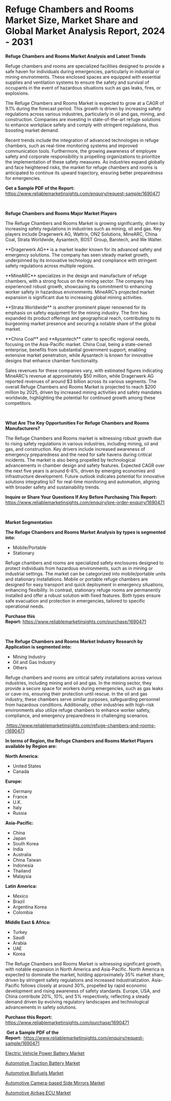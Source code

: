 <p><h1>Refuge Chambers and Rooms Market Size, Market Share and Global Market Analysis Report, 2024 - 2031</h1></p><p><strong>Refuge Chambers and Rooms Market Analysis and Latest Trends</strong></p>
<p><p>Refuge chambers and rooms are specialized facilities designed to provide a safe haven for individuals during emergencies, particularly in industrial or mining environments. These enclosed spaces are equipped with essential supplies and ventilation systems to ensure the safety and survival of occupants in the event of hazardous situations such as gas leaks, fires, or explosions.</p><p>The Refuge Chambers and Rooms Market is expected to grow at a CAGR of 9.1% during the forecast period. This growth is driven by increasing safety regulations across various industries, particularly in oil and gas, mining, and construction. Companies are investing in state-of-the-art refuge solutions to enhance workplace safety and comply with stringent regulations, thus boosting market demand.</p><p>Recent trends include the integration of advanced technologies in refuge chambers, such as real-time monitoring systems and improved communication tools. Furthermore, the growing awareness of employee safety and corporate responsibility is propelling organizations to prioritize the implementation of these safety measures. As industries expand globally and face heightened risks, the market for refuge chambers and rooms is anticipated to continue its upward trajectory, ensuring better preparedness for emergencies.</p></p>
<p><strong>Get a Sample PDF of the Report:&nbsp;</strong> <a href="https://www.reliablemarketinsights.com/enquiry/request-sample/1690471?utm_campaign=1619&utm_medium=2&utm_source=Github&utm_content=ia&utm_term=17102024&utm_id=refuge-chambers-and-rooms">https://www.reliablemarketinsights.com/enquiry/request-sample/1690471</a></p>
<p>&nbsp;</p>
<p><strong>Refuge Chambers and Rooms Major Market Players</strong></p>
<p><p>The Refuge Chambers and Rooms Market is growing significantly, driven by increasing safety regulations in industries such as mining, oil and gas. Key players include Dragerwerk AG, Wattrix, ON2 Solutions, MineARC, China Coal, Strata Worldwide, Aysantech, BOST Group, Barotech, and We Walter.</p><p>**Dragerwerk AG** is a market leader known for its advanced safety and emergency solutions. The company has seen steady market growth, underpinned by its innovative technology and compliance with stringent safety regulations across multiple regions. </p><p>**MineARC** specializes in the design and manufacture of refuge chambers, with a strong focus on the mining sector. The company has experienced robust growth, showcasing its commitment to enhancing worker safety in hazardous environments. MineARC’s projected market expansion is significant due to increasing global mining activities.</p><p>**Strata Worldwide** is another prominent player renowned for its emphasis on safety equipment for the mining industry. The firm has expanded its product offerings and geographical reach, contributing to its burgeoning market presence and securing a notable share of the global market.</p><p>**China Coal** and **Aysantech** cater to specific regional needs, focusing on the Asia-Pacific market. China Coal, being a state-owned enterprise, benefits from substantial government support, enabling extensive market penetration, while Aysantech is known for innovative designs that enhance chamber functionality.</p><p>Sales revenues for these companies vary, with estimated figures indicating MineARC’s revenue at approximately $50 million, while Dragerwerk AG reported revenues of around $3 billion across its various segments. The overall Refuge Chambers and Rooms Market is projected to reach $200 million by 2025, driven by increased mining activities and safety mandates worldwide, highlighting the potential for continued growth among these competitors.</p></p>
<p>&nbsp;</p>
<p><strong>What Are The Key Opportunities For Refuge Chambers and Rooms Manufacturers?</strong></p>
<p><p>The Refuge Chambers and Rooms market is witnessing robust growth due to rising safety regulations in various industries, including mining, oil and gas, and construction. Key drivers include increased awareness of emergency preparedness and the need for safe havens during critical incidents. The market is also being propelled by technological advancements in chamber design and safety features. Expected CAGR over the next five years is around 6-8%, driven by emerging economies and infrastructure development. Future outlook indicates potential for innovative solutions integrating IoT for real-time monitoring and automation, aligning with broader safety and sustainability trends.</p></p>
<p><strong>Inquire or Share Your Questions If Any Before Purchasing This Report:</strong> <a href="https://www.reliablemarketinsights.com/enquiry/pre-order-enquiry/1690471?utm_campaign=1619&utm_medium=2&utm_source=Github&utm_content=ia&utm_term=17102024&utm_id=refuge-chambers-and-rooms">https://www.reliablemarketinsights.com/enquiry/pre-order-enquiry/1690471</a></p>
<p>&nbsp;</p>
<p><strong>Market Segmentation</strong></p>
<p><strong>The Refuge Chambers and Rooms Market Analysis by types is segmented into:</strong></p>
<p><ul><li>Mobile/Portable</li><li>Stationary</li></ul></p>
<p><p>Refuge chambers and rooms are specialized safety enclosures designed to protect individuals from hazardous environments, such as in mining or industrial settings. The market can be categorized into mobile/portable units and stationary installations. Mobile or portable refuge chambers are designed for easy transport and quick deployment in emergency situations, enhancing flexibility. In contrast, stationary refuge rooms are permanently installed and offer a robust solution with fixed features. Both types ensure safe evacuation and protection in emergencies, tailored to specific operational needs.</p></p>
<p><strong>Purchase this Report:&nbsp;</strong><a href="https://www.reliablemarketinsights.com/purchase/1690471?utm_campaign=1619&utm_medium=2&utm_source=Github&utm_content=ia&utm_term=17102024&utm_id=refuge-chambers-and-rooms">https://www.reliablemarketinsights.com/purchase/1690471</a></p>
<p>&nbsp;</p>
<p><strong>The Refuge Chambers and Rooms Market Industry Research by Application is segmented into:</strong></p>
<p><ul><li>Mining Industry</li><li>Oil and Gas Industry</li><li>Others</li></ul></p>
<p><p>Refuge chambers and rooms are critical safety installations across various industries, including mining and oil and gas. In the mining sector, they provide a secure space for workers during emergencies, such as gas leaks or cave-ins, ensuring their protection until rescue. In the oil and gas industry, these chambers serve similar purposes, safeguarding personnel from hazardous conditions. Additionally, other industries with high-risk environments also utilize refuge chambers to enhance worker safety, compliance, and emergency preparedness in challenging scenarios.</p></p>
<p><a href="https://www.reliablemarketinsights.com/refuge-chambers-and-rooms-r1690471?utm_campaign=1619&utm_medium=2&utm_source=Github&utm_content=ia&utm_term=17102024&utm_id=refuge-chambers-and-rooms">&nbsp;https://www.reliablemarketinsights.com/refuge-chambers-and-rooms-r1690471</a></p>
<p><strong>In terms of Region, the Refuge Chambers and Rooms Market Players available by Region are:</strong></p>
<p>
    <p> <strong> North America: </strong>
        <ul>
            <li>United States</li>
            <li>Canada</li>
        </ul>
        </p> 
    <p> <strong> Europe: </strong>
        <ul>
            <li>Germany</li>
            <li>France</li>
            <li>U.K.</li>
            <li>Italy</li>
            <li>Russia</li>
        </ul>
        </p> 
    <p> <strong> Asia-Pacific: </strong>
        <ul>
            <li>China</li>
            <li>Japan</li>
            <li>South Korea</li>
            <li>India</li>
            <li>Australia</li>
            <li>China Taiwan</li>
            <li>Indonesia</li>
            <li>Thailand</li>
            <li>Malaysia</li>
        </ul>
        </p> 
    <p> <strong> Latin America: </strong>
        <ul>
            <li>Mexico</li>
            <li>Brazil</li>
            <li>Argentina Korea</li>
            <li>Colombia</li>
        </ul>
        </p> 
    <p> <strong> Middle East & Africa: </strong>
        <ul>
            <li>Turkey</li>
            <li>Saudi</li>
            <li>Arabia</li>
            <li>UAE</li>
            <li>Korea</li>
        </ul>
    </p>
    </p>
<p><p>The Refuge Chambers and Rooms Market is witnessing significant growth, with notable expansion in North America and Asia-Pacific. North America is expected to dominate the market, holding approximately 35% market share, driven by stringent safety regulations and increased industrialization. Asia-Pacific follows closely at around 30%, propelled by rapid economic development and rising awareness of safety standards. Europe, USA, and China contribute 20%, 10%, and 5% respectively, reflecting a steady demand driven by evolving regulatory landscapes and technological advancements in safety solutions.</p></p>
<p><strong>Purchase this Report: </strong><a href="https://www.reliablemarketinsights.com/purchase/1690471?utm_campaign=1619&utm_medium=2&utm_source=Github&utm_content=ia&utm_term=17102024&utm_id=refuge-chambers-and-rooms">https://www.reliablemarketinsights.com/purchase/1690471</a></p>
<p>&nbsp;<strong>Get a Sample PDF of the Report:&nbsp;&nbsp;</strong><a href="https://www.reliablemarketinsights.com/enquiry/request-sample/1690471?utm_campaign=1619&utm_medium=2&utm_source=Github&utm_content=ia&utm_term=17102024&utm_id=refuge-chambers-and-rooms">https://www.reliablemarketinsights.com/enquiry/request-sample/1690471</a></p>
<p><strong></strong></p>
<p><p><a href="https://www.linkedin.com/pulse/exploring-electric-vehicle-power-battery-market-strategic-insights-mzmne?utm_campaign=1619&utm_medium=2&utm_source=Github&utm_content=ia&utm_term=17102024&utm_id=refuge-chambers-and-rooms">Electric Vehicle Power Battery Market</a></p><p><a href="https://www.linkedin.com/pulse/navigating-global-automotive-traction-battery-market-from-trends-m3yqe?utm_campaign=1619&utm_medium=2&utm_source=Github&utm_content=ia&utm_term=17102024&utm_id=refuge-chambers-and-rooms">Automotive Traction Battery Market</a></p><p><a href="https://www.linkedin.com/pulse/automotive-biofuels-market-overview-regional-outlook-competitive-ymyde?utm_campaign=1619&utm_medium=2&utm_source=Github&utm_content=ia&utm_term=17102024&utm_id=refuge-chambers-and-rooms">Automotive Biofuels Market</a></p><p><a href="https://www.linkedin.com/pulse/navigating-automotive-camera-based-side-mirrors-market-w5xee?utm_campaign=1619&utm_medium=2&utm_source=Github&utm_content=ia&utm_term=17102024&utm_id=refuge-chambers-and-rooms">Automotive Camera-based Side Mirrors Market</a></p><p><a href="https://www.linkedin.com/pulse/pioneering-growth-analyzing-global-automotive-airbag-ecu-market-clvie?utm_campaign=1619&utm_medium=2&utm_source=Github&utm_content=ia&utm_term=17102024&utm_id=refuge-chambers-and-rooms">Automotive Airbag ECU Market</a></p></p>
